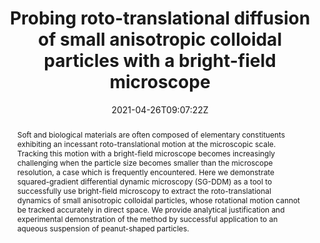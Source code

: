 ---
title: "Probing roto-translational diffusion of small anisotropic colloidal particles with a bright-field microscope"
authors:
- Fabio Giavazzi
- Antara Pal
- admin

#author_notes:
#- "author1 note"
#- "author2 note"
date: "2021-04-26T09:07:22Z"
doi: "10.1140/epje/s10189-021-00063-4"

# Schedule page publish date (NOT publication's date).
publishDate: "2024-04-15T00:00:00Z"

# Publication type.
# Legend: 0 = Uncategorized; 1 = Conference paper; 2 = Journal article;
# 3 = Preprint / Working Paper; 4 = Report; 5 = Book; 6 = Book section;
# 7 = Thesis; 8 = Patent
publication_types: ["article-journal"]

# Publication name and optional abbreviated publication name.
publication: "*The European Physical Journal E* **44**, 61"
publication_short: "*Eur. Phys. J. E* **44**, 61"

abstract: "Soft and biological materials are often composed of elementary constituents exhibiting an incessant roto-translational motion at the microscopic scale. Tracking this motion with a bright-field microscope becomes increasingly challenging when the particle size becomes smaller than the microscope resolution, a case which is frequently encountered. Here we demonstrate squared-gradient differential dynamic microscopy (SG-DDM) as a tool to successfully use bright-field microscopy to extract the roto-translational dynamics of small anisotropic colloidal particles, whose rotational motion cannot be tracked accurately in direct space. We provide analytical justification and experimental demonstration of the method by successful application to an aqueous suspension of peanut-shaped particles."

# Summary. An optional shortened abstract.
summary:

tags:
#- tag1
#- tag2
featured: false

links:
#- name: Link
#  url: "link..."
#url_pdf: ''
#url_code: ''
#url_dataset: ''
#url_poster: ''
#url_project: ''
#url_slides: ''
#url_source: ''
#url_video: ''

# Featured image
# To use, add an image named `featured.jpg/png` to your page's folder. 
image:
  caption: 'Image credit: [Springer](https://media.springernature.com/lw685/springer-static/image/art%3A10.1140%2Fepje%2Fs10189-021-00063-4/MediaObjects/10189_2021_63_Figa_HTML.jpg?as=webp)'
  focal_point: ""
  preview_only: false

# Associated Projects (optional).
#   Associate this publication with one or more of your projects.
#   Simply enter your project's folder or file name without extension.
#   E.g. `internal-project` references `content/project/internal-project/index.md`.
#   Otherwise, set `projects: []`.
projects: []

# Slides (optional).
#   Associate this publication with Markdown slides.
#   Simply enter your slide deck's filename without extension.
#   E.g. `slides: "example"` references `content/slides/example/index.md`.
#   Otherwise, set `slides: ""`.
slides:

# Comments (optional).
#   Enable comments in the page.
commentable: false
---